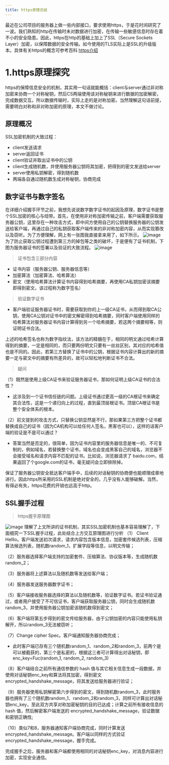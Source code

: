 ```yaml
---
title: https原理总结
---
```

最近在公司项目的服务器上做一些内部接口，要求使用https，于是花时间研究了一波。我们熟知的http在传输时未对数据进行加密，在传输一些敏感信息时存在着不小的安全隐患。因此，https在http的基础上加上了SSL（Secure Sockets Layer）加密，以保障数据的安全传输。如今使用的TLS实际上是SSL的升级版本。具体有关https的概念可参考百科
[https介绍](https://baike.baidu.com/item/https?fr=aladdin)

# 1.https原理探究
https的保障信息安全的机制，其实用一句话就能概括：client与server通过非对称加密来协商一个对称秘钥，然后CS两端使用该对称秘钥来进行数据的加密解密，完成数据交互。所以数据传输时，实际上走的是对称加密。当然理解这句话前提，需要明白对称和非对称加密的原理，本文不做讨论。

## 原理概况

SSL加密机制的大致过程：
- client发送请求
- server返回证书
- client验证并取出证书中的公钥
- client生成随机数，并使用服务器公钥将其加密，把得到的密文发送给server
- server使用私钥解密，得到随机数
- 两端各自通过随机数生成对称秘钥，协商完成

## 数字证书与数字签名

在详细介绍握手环节之前，我想先说说数字数字证书的起因及原理，数字证书是整个SSL加密的核心与纽带。首先，在使用非对称加密传输之前，客户端需要获取服务器公钥，这里存在一种攻击方式，即中间方使用自己的公钥替换服务器的公钥发送给客户端，再通过自己的私钥获取客户端传来的非对称加密内容，从而实现篡改以及窃听。为了方便理解，网上有一张图我直接拿来用了，如下所示。
![image](http://pkzsficup.bkt.clouddn.com/https_attack.png)
为了防止获取公钥过程遭到第三方的掉包等之类的破坏，于是便有了证书机制，下图为服务器证书的签署以及验证的大致流程。
![image](http://pkzsficup.bkt.clouddn.com/https_certificate.png)
> 证书包含三部分内容

- 证书内容（服务器公钥、服务器信息等）
- 加密算法（加密算法、哈希算法）
- 密文（使用哈希算法计算证书内容得到哈希摘要，再使用CA私钥加密该摘要即得到密文，该过程称为数字签名）

> 验证数字证书

- 客户端验证服务器证书时，需要获取到你的上一级CA证书，从而得到取CA公钥，使用CA公钥对证书中的密文解密得到哈希摘要，同时客户端使用同样的哈希算法对服务器证书内容计算得到另一个哈希摘要，若这两个摘要相等，则证明证书合法。


上述的哈希签名也称为数字指纹法，该方法的精髓在于，相同的明文通过哈希计算得到的摘要，一定是相同的，而只要两份明文只要有一丝丝区别，其对应的哈希值也是不同的。因此，若第三方替换了证书中的公钥，根据证书内容计算出的新的摘要一定与密文中的摘要有所差异的，故可以轻松地判断证书不合法。
> 疑问

（1）既然是使用上级CA证书来验证服务器证书，那如何证明上级CA证书的合法性？
- 这涉及到一个证书信任链的问题。上级证书通过更高一级的CA根证书来确定其合法性，这是一个递归向上的过程，直到最顶层根证书。顶层CA根证书是整个安全体系的根本。

（2）前文提到的攻击方式，只替换公钥显然是不行，那如果第三方把整个证书都替换成自己的证书（因为CA机构可以给任何人签名，黑客也可以），这样的话客户端的验证是不是可以通过？
- 答案当然是否定的，很简单，因为证书内容里的服务器信息是唯一的、不可复制的，例如域名，若替换整个证书，域名也会变成黑客自己的域名，浏览器不会接受域名和请求内容不匹配的证书。比如说，浏览器请求了 baidu.com，结果返回了个google.com的证书，毫无疑问会立即排除掉。

保证了服务器公钥安全抵达客户端手中，后续的对话秘钥的协商便也能顺理成章地进行。因此https所采用的SSL机制是绝对安全的，几乎没有人能够破解。当然，有得必有失，https花费的开销也远高于http。

## SSL握手过程
> https握手原理图

![image](http://pkzsficup.bkt.clouddn.com/https_handshake.png)
理解了上文所讲的证书机制，其实SSL加密机制也基本容易理解了，下面细究一下SSL握手过程，此处结合上方交互原理图进行分析
（1） Client Helllo。客户端发送初次请求，请求内容包含版本信息，加密套件候选列表，压缩算法候选列表，随机数random_1，扩展字段等信息，以明文传输；

（2）服务器选择客户端支持的加密套件、压缩算法、协议版本等，生成随机数random_2；

（3）服务器将上述算法以及随机数等发送给客户端；

（4）服务器发送服务器数字证书；

（5）客户端接收服务器选择的算法以及随机数等，验证数字证书。若证书验证通过，或者用户接受了不可信证书，客户端获取服务器公钥，同时会生成随机数random_3，并使用服务器公钥加密该随机数得到密文；

（6）客户端将第五步得到的密文传给服务器，由于公钥加密的内容只能使用私钥解开，所以random_3无法被窃听；

（7）Change cipher Spec。客户端通知服务器协商完成；
- 此时客户端已存有三个随机数random_1、random_2和random_3，前两个是可以被截获的，第三个是私密的，根据这三者可计算得出对话秘钥，即enc_key=Fuc(random_1, random_2, random_3)

（8）客户端结合之前所有通信参数的 hash 值与其它相关信息生成一段数据，并使用对话秘钥enc_key和算法将其加密，得到密文encrypted_handshake_message，将其发送给服务器进行验证；

（9）服务器使用私钥解密第六步得到的密文，得到随机数random_3，此时服务器也拥有了三个随机数random_1、random_2和random_3，同样可计算出对话秘钥enc_key，至此双方共享对称加密秘钥的目的已达成；计算之前所有接收信息的 hash 值，然后解密客户端发送的 encrypted_handshake_message，验证数据和密钥正确性;

（10）类似7和8，服务器通知客户端协商完成，同时计算发送encrypted_handshake_message。客户端以同样的方式验证encrypted_handshake_message，握手完成。

完成握手之后，服务器和客户端都使用相同的对话秘钥enc_key，对消息内容进行加密，实现安全通信。


